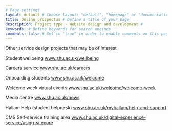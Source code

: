 ```yaml
---
# Page settings
layout: default # Choose layout: "default", "homepage" or "documentation-archive"
title: Online prospectus # Define a title of your page
description: Project type - Website design and development # 
keywords: # Define keywords for search engines
comments: false # Set to "true" in order to enable comments on this page. Make sure you properly setup "disqus_forum_shortname" variable in "_config.yml"
---
```


Other service design projects that may be of interest

Student wellbeing
www.shu.ac.uk/wellbeing

Careers service
www.shu.ac.uk/careers

Onboarding students
www.shu.ac.uk/welcome

Welcome week virtual events
www.shu.ac.uk/welcome/welcome-week

Media centre
www.shu.ac.uk/news

Hallam Help (student helpdesk)
www.shu.ac.uk/myhallam/help-and-support

CMS Self-service training area
www.shu.ac.uk/digital-experience-service/using-sitecore